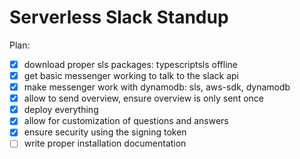 # Serverless Slack Standup

Plan:

- [x] download proper sls packages: typescriptsls offline
- [x] get basic messenger working to talk to the slack api
- [x] make messenger work with dynamodb: sls, aws-sdk, dynamodb
- [x] allow to send overview, ensure overview is only sent once
- [x] deploy everything
- [x] allow for customization of questions and answers
- [x] ensure security using the signing token
- [ ] write proper installation documentation
